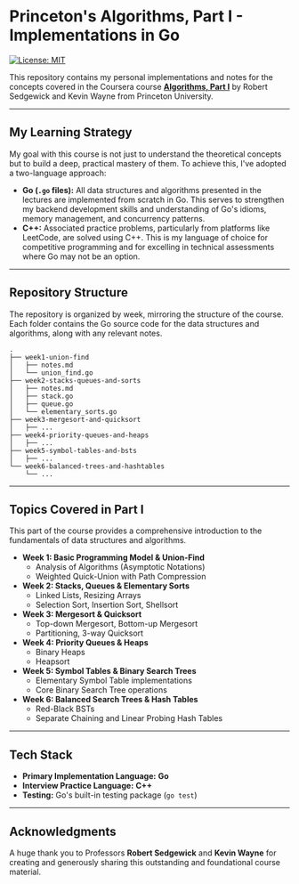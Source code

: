 # Princeton's Algorithms, Part I - Implementations in Go

[![License: MIT](https://img.shields.io/badge/License-MIT-yellow.svg)](https://opensource.org/licenses/MIT)

This repository contains my personal implementations and notes for the concepts covered in the Coursera course **[Algorithms, Part I](https://www.coursera.org/learn/algorithms-part1)** by Robert Sedgewick and Kevin Wayne from Princeton University.

---

## My Learning Strategy

My goal with this course is not just to understand the theoretical concepts but to build a deep, practical mastery of them. To achieve this, I've adopted a two-language approach:

* **Go (`.go` files):** All data structures and algorithms presented in the lectures are implemented from scratch in Go. This serves to strengthen my backend development skills and understanding of Go's idioms, memory management, and concurrency patterns.
* **C++:** Associated practice problems, particularly from platforms like LeetCode, are solved using C++. This is my language of choice for competitive programming and for excelling in technical assessments where Go may not be an option.

---

## Repository Structure

The repository is organized by week, mirroring the structure of the course. Each folder contains the Go source code for the data structures and algorithms, along with any relevant notes.

```text
.
├── week1-union-find
│   ├── notes.md
│   └── union_find.go
├── week2-stacks-queues-and-sorts
│   ├── notes.md
│   ├── stack.go
│   ├── queue.go
│   └── elementary_sorts.go
├── week3-mergesort-and-quicksort
│   ├── ...
├── week4-priority-queues-and-heaps
│   ├── ...
├── week5-symbol-tables-and-bsts
│   ├── ...
└── week6-balanced-trees-and-hashtables
    └── ... 
```
---

## Topics Covered in Part I

This part of the course provides a comprehensive introduction to the fundamentals of data structures and algorithms.

* **Week 1: Basic Programming Model & Union-Find**
    * Analysis of Algorithms (Asymptotic Notations)
    * Weighted Quick-Union with Path Compression
* **Week 2: Stacks, Queues & Elementary Sorts**
    * Linked Lists, Resizing Arrays
    * Selection Sort, Insertion Sort, Shellsort
* **Week 3: Mergesort & Quicksort**
    * Top-down Mergesort, Bottom-up Mergesort
    * Partitioning, 3-way Quicksort
* **Week 4: Priority Queues & Heaps**
    * Binary Heaps
    * Heapsort
* **Week 5: Symbol Tables & Binary Search Trees**
    * Elementary Symbol Table implementations
    * Core Binary Search Tree operations
* **Week 6: Balanced Search Trees & Hash Tables**
    * Red-Black BSTs
    * Separate Chaining and Linear Probing Hash Tables

---

## Tech Stack

* **Primary Implementation Language:** **Go**
* **Interview Practice Language:** **C++**
* **Testing:** Go's built-in testing package (`go test`)

---

## Acknowledgments

A huge thank you to Professors **Robert Sedgewick** and **Kevin Wayne** for creating and generously sharing this outstanding and foundational course material.


